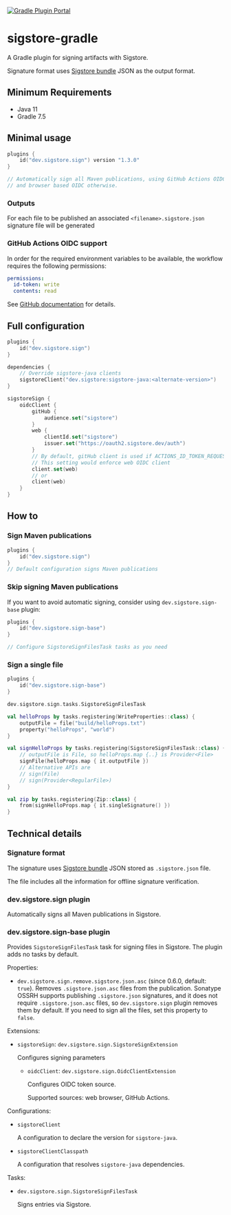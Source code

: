 [![Gradle Plugin Portal](https://img.shields.io/maven-metadata/v/https/plugins.gradle.org/m2/dev/sigstore/sigstore-gradle-sign-plugin/maven-metadata.xml.svg?color&label=gradle%20plugin%20portal)](https://plugins.gradle.org/plugin/dev.sigstore.sign/)

# sigstore-gradle

A Gradle plugin for signing artifacts with Sigstore.

Signature format uses [Sigstore bundle](https://github.com/sigstore/protobuf-specs/blob/main/protos/sigstore_bundle.proto) JSON as the output format.

## Minimum Requirements

* Java 11
* Gradle 7.5

## Minimal usage

```kotlin
plugins {
    id("dev.sigstore.sign") version "1.3.0"
}

// Automatically sign all Maven publications, using GitHub Actions OIDC when available,
// and browser based OIDC otherwise.
```

### Outputs

For each file to be published an associated `<filename>.sigstore.json` signature file will be generated

### GitHub Actions OIDC support

In order for the required environment variables to be available, the workflow requires the following permissions:

```yaml
permissions:
  id-token: write
  contents: read
```

See [GitHub documentation](https://docs.github.com/en/actions/deployment/security-hardening-your-deployments/configuring-openid-connect-in-cloud-providers#adding-permissions-settings) for details.


## Full configuration

```kotlin
plugins {
    id("dev.sigstore.sign")
}

dependencies {
    // Override sigstore-java clients
    sigstoreClient("dev.sigstore:sigstore-java:<alternate-version>")
}

sigstoreSign {
    oidcClient {
        gitHub {
            audience.set("sigstore")
        }
        web {
            clientId.set("sigstore")
            issuer.set("https://oauth2.sigstore.dev/auth")
        }
        // By default, gitHub client is used if ACTIONS_ID_TOKEN_REQUEST_URL environment variable exists
        // This setting would enforce web OIDC client
        client.set(web)
        // or
        client(web)
    }
}
```

## How to

### Sign Maven publications

```kotlin
plugins {
    id("dev.sigstore.sign")
}
// Default configuration signs Maven publications
```

### Skip signing Maven publications

If you want to avoid automatic signing, consider using `dev.sigstore.sign-base` plugin:

```kotlin
plugins {
    id("dev.sigstore.sign-base")
}

// Configure SigstoreSignFilesTask tasks as you need
```

### Sign a single file

```kotlin
plugins {
    id("dev.sigstore.sign-base")
}

dev.sigstore.sign.tasks.SigstoreSignFilesTask

val helloProps by tasks.registering(WriteProperties::class) {
    outputFile = file("build/helloProps.txt")
    property("helloProps", "world")
}

val signHelloProps by tasks.registering(SigstoreSignFilesTask::class) {
    // outputFile is File, so helloProps.map {..} is Provider<File>
    signFile(helloProps.map { it.outputFile })
    // Alternative APIs are
    // sign(File)
    // sign(Provider<RegularFile>)
}

val zip by tasks.registering(Zip::class) {
    from(signHelloProps.map { it.singleSignature() })
}
```

## Technical details

### Signature format

The signature uses [Sigstore bundle](https://github.com/sigstore/protobuf-specs/blob/main/protos/sigstore_bundle.proto) JSON
stored as `.sigstore.json` file.

The file includes all the information for offline signature verification.

### dev.sigstore.sign plugin

Automatically signs all Maven publications in Sigstore.

### dev.sigstore.sign-base plugin

Provides `SigstoreSignFilesTask` task for signing files in Sigstore.
The plugin adds no tasks by default.

Properties:
* `dev.sigstore.sign.remove.sigstore.json.asc` (since 0.6.0, default: `true`). Removes `.sigstore.json.asc` files from the publication.
  Sonatype OSSRH supports publishing `.sigstore.json` signatures, and it does not require `.sigstore.json.asc` files, so
  `dev.sigstore.sign` plugin removes them by default. If you need to sign all the files, set this property to `false`.

Extensions:
* `sigstoreSign`: `dev.sigstore.sign.SigstoreSignExtension`

  Configures signing parameters

  * `oidcClient`: `dev.sigstore.sign.OidcClientExtension`

    Configures OIDC token source.

    Supported sources: web browser, GitHub Actions.

Configurations:
* `sigstoreClient`

  A configuration to declare the version for `sigstore-java`.

* `sigstoreClientClasspath`

  A configuration that resolves `sigstore-java` dependencies.

Tasks:

* `dev.sigstore.sign.SigstoreSignFilesTask`

  Signs entries via Sigstore.


